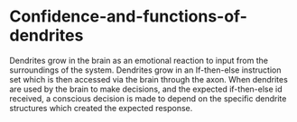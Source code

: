 # Confidence-and-functions-of-dendrites
Dendrites grow in the brain as an emotional reaction to input from the surroundings of the system. Dendrites grow in an If-then-else instruction set which is then accessed via the brain through the axon. When dendrites are used by the brain to make decisions, and the expected if-then-else id received, a conscious decision is made to depend on the specific dendrite structures which created the expected response.
